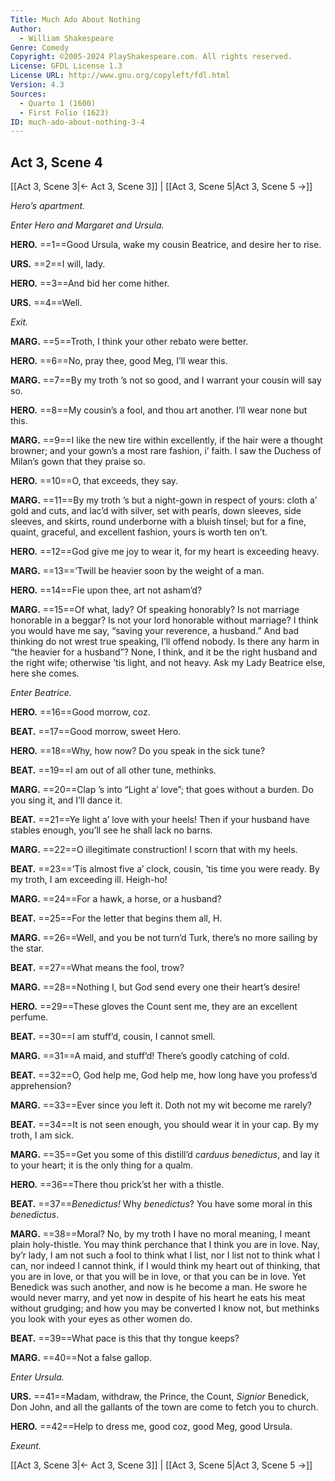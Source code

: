 ```yaml
---
Title: Much Ado About Nothing
Author: 
  - William Shakespeare
Genre: Comedy
Copyright: ©2005-2024 PlayShakespeare.com. All rights reserved.
License: GFDL License 1.3
License URL: http://www.gnu.org/copyleft/fdl.html
Version: 4.3
Sources:
  - Quarto 1 (1600)
  - First Folio (1623)
ID: much-ado-about-nothing-3-4
---
```


## Act 3, Scene 4
[[Act 3, Scene 3|← Act 3, Scene 3]] | [[Act 3, Scene 5|Act 3, Scene 5 →]]

*Hero’s apartment.*

*Enter Hero and Margaret and Ursula.*

**HERO.**
==1==Good Ursula, wake my cousin Beatrice, and desire her to rise.

**URS.**
==2==I will, lady.

**HERO.**
==3==And bid her come hither.

**URS.**
==4==Well.

*Exit.*

**MARG.**
==5==Troth, I think your other rebato were better.

**HERO.**
==6==No, pray thee, good Meg, I’ll wear this.

**MARG.**
==7==By my troth ’s not so good, and I warrant your cousin will say so.

**HERO.**
==8==My cousin’s a fool, and thou art another. I’ll wear none but this.

**MARG.**
==9==I like the new tire within excellently, if the hair were a thought browner; and your gown’s a most rare fashion, i’ faith. I saw the Duchess of Milan’s gown that they praise so.

**HERO.**
==10==O, that exceeds, they say.

**MARG.**
==11==By my troth ’s but a night-gown in respect of yours: cloth a’ gold and cuts, and lac’d with silver, set with pearls, down sleeves, side sleeves, and skirts, round underborne with a bluish tinsel; but for a fine, quaint, graceful, and excellent fashion, yours is worth ten on’t.

**HERO.**
==12==God give me joy to wear it, for my heart is exceeding heavy.

**MARG.**
==13==’Twill be heavier soon by the weight of a man.

**HERO.**
==14==Fie upon thee, art not asham’d?

**MARG.**
==15==Of what, lady? Of speaking honorably? Is not marriage honorable in a beggar? Is not your lord honorable without marriage? I think you would have me say, “saving your reverence, a husband.” And bad thinking do not wrest true speaking, I’ll offend nobody. Is there any harm in “the heavier for a husband”? None, I think, and it be the right husband and the right wife; otherwise ’tis light, and not heavy. Ask my Lady Beatrice else, here she comes.

*Enter Beatrice.*

**HERO.**
==16==Good morrow, coz.

**BEAT.**
==17==Good morrow, sweet Hero.

**HERO.**
==18==Why, how now? Do you speak in the sick tune?

**BEAT.**
==19==I am out of all other tune, methinks.

**MARG.**
==20==Clap ’s into “Light a’ love”; that goes without a burden. Do you sing it, and I’ll dance it.

**BEAT.**
==21==Ye light a’ love with your heels! Then if your husband have stables enough, you’ll see he shall lack no barns.

**MARG.**
==22==O illegitimate construction! I scorn that with my heels.

**BEAT.**
==23==’Tis almost five a’ clock, cousin, ’tis time you were ready. By my troth, I am exceeding ill. Heigh-ho!

**MARG.**
==24==For a hawk, a horse, or a husband?

**BEAT.**
==25==For the letter that begins them all, H.

**MARG.**
==26==Well, and you be not turn’d Turk, there’s no more sailing by the star.

**BEAT.**
==27==What means the fool, trow?

**MARG.**
==28==Nothing I, but God send every one their heart’s desire!

**HERO.**
==29==These gloves the Count sent me, they are an excellent perfume.

**BEAT.**
==30==I am stuff’d, cousin, I cannot smell.

**MARG.**
==31==A maid, and stuff’d! There’s goodly catching of cold.

**BEAT.**
==32==O, God help me, God help me, how long have you profess’d apprehension?

**MARG.**
==33==Ever since you left it. Doth not my wit become me rarely?

**BEAT.**
==34==It is not seen enough, you should wear it in your cap. By my troth, I am sick.

**MARG.**
==35==Get you some of this distill’d *carduus benedictus*, and lay it to your heart; it is the only thing for a qualm.

**HERO.**
==36==There thou prick’st her with a thistle.

**BEAT.**
==37==*Benedictus!* Why *benedictus*? You have some moral in this *benedictus*.

**MARG.**
==38==Moral? No, by my troth I have no moral meaning, I meant plain holy-thistle. You may think perchance that I think you are in love. Nay, by’r lady, I am not such a fool to think what I list, nor I list not to think what I can, nor indeed I cannot think, if I would think my heart out of thinking, that you are in love, or that you will be in love, or that you can be in love. Yet Benedick was such another, and now is he become a man. He swore he would never marry, and yet now in despite of his heart he eats his meat without grudging; and how you may be converted I know not, but methinks you look with your eyes as other women do.

**BEAT.**
==39==What pace is this that thy tongue keeps?

**MARG.**
==40==Not a false gallop.

*Enter Ursula.*

**URS.**
==41==Madam, withdraw, the Prince, the Count, *Signior* Benedick, Don John, and all the gallants of the town are come to fetch you to church.

**HERO.**
==42==Help to dress me, good coz, good Meg, good Ursula.

*Exeunt.*

[[Act 3, Scene 3|← Act 3, Scene 3]] | [[Act 3, Scene 5|Act 3, Scene 5 →]]
